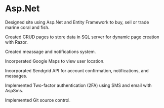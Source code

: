# Asp.Net

Designed site using Asp.Net and Entity Framework to buy, sell or trade marine coral and fish.

Created CRUD pages to store data in SQL server for dynamic page creation with Razor.

Created meassage and notifications system.

Incorperated Google Maps to view user location.

Incorporated Sendgrid API for account confirmation, notifications, and messages.

Implemented Two-factor authentication (2FA) using SMS and email with AspSms.
 
Implemented Git source control.
